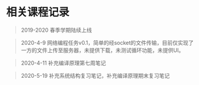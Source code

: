 # 相关课程记录

> 2019-2020 春季学期陆续上线

> 2020-4-9 网络编程任务v0.1，简单的经socket的文件传输，目前仅实现了一方的文件上传至服务器，未提供下载，未测试循环功能，未提供UI。

> 2020-4-11 补充编译原理第七周笔记

> 2020-5-19 补充系统结构复习笔记，补充编译原理期末复习笔记